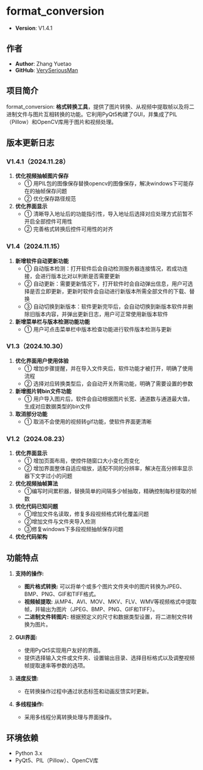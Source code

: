 # format_conversion

- **Version**: V1.4.1

## 作者

- **Author**: Zhang Yuetao
- **GitHub**: [VerySeriousMan](https://github.com/VerySeriousMan)


## 项目简介

format_conversion: **格式转换工具**，提供了图片转换、从视频中提取帧以及将二进制文件与图片互相转换的功能。它利用PyQt5构建了GUI，并集成了PIL（Pillow）和OpenCV库用于图片和视频处理。

## 版本更新日志
### V1.4.1（2024.11.28）
1. **优化视频抽帧图片保存**
   - ① 用PIL包的图像保存替换opencv的图像保存，解决windows下可能存在的抽帧保存问题
   - ② 优化保存路径规范
2. **优化界面显示**
   - ① 清晰导入地址后的功能指引性，导入地址后选择对应处理方式前暂不开启全部控件可用性
   - ② 完善格式转换后控件可用性的对齐

### V1.4（2024.11.15）
1. **新增软件自动更新功能**
   - ① 自动版本检测：打开软件后会自动检测服务器连接情况，若成功连接，会进行版本比对以判断是否需要更新
   - ② 自动更新：需要更新情况下，打开软件时会自动弹出信息，用户可选择是否立即更新，更新时软件会自动进行新版本所需全部文件的下载、替换
   - ③ 自动切换到新版本：软件更新完毕后，会自动切换到新版本软件并删除旧版本内容，并弹出更新日志，用户可正常使用新版本软件
2. **新增菜单栏与版本检测功能功能**
   - ① 用户可点击菜单栏中版本检查功能进行软件版本检测与更新

### V1.3（2024.10.30）
1. **优化界面用户使用体验**
   - ① 增加步骤提醒，并在导入文件夹后，软件功能才被打开，明确了使用流程
   - ② 选择对应转换类型后，会自动开关所需功能，明确了需要设置的参数
2. **新增图片转bin文件功能**
   - ① 用户导入图片后，软件会自动根据图片长宽、通道数与通道最大值，生成对应数据类型的bin文件
3. **取消部分功能**
   - ① 取消不会使用的视频转gif功能，使软件界面更清晰

### V1.2（2024.08.23）
1. **优化界面显示**
   - ① 增加页面布局，使控件随窗口大小变化而变化
   - ② 增加界面整体自适应缩放，适配不同的分辨率，解决在高分辨率显示器下文字过小的问题
2. **优化视频抽帧算法**
   - ①编写时间累积器，替换简单的间隔多少帧抽取，精确控制每秒提取的帧数
3. **优化代码已知问题**
   - ①增加文件名读取，修复多段视频格式转化覆盖问题
   - ②增加文件与文件夹导入检测
   - ③修复windows下多段视频抽帧保存问题
4. **优化代码架构**

## 功能特点
1. **支持的操作:**
   - **图片格式转换:** 可以将单个或多个图片文件夹中的图片转换为JPEG、BMP、PNG、GIF和TIFF格式。
   - **视频帧提取:** 从MP4、AVI、MOV、MKV、FLV、WMV等视频格式中提取帧，并输出为图片（JPEG、BMP、PNG、GIF和TIFF）。
   - **二进制文件转图片:** 根据预定义的尺寸和数据类型设置，将二进制文件转换为图片。

2. **GUI界面:**
   - 使用PyQt5实现用户友好的界面。
   - 提供选择输入文件或文件夹、设置输出目录、选择目标格式以及调整视频帧提取速率等参数的选项。

3. **进度反馈:**
   - 在转换操作过程中通过状态标签和动画反馈实时更新。

4. **多线程操作:**
   - 采用多线程分离转换处理与界面操作。

## 环境依赖
- Python 3.x
- PyQt5、PIL（Pillow）、OpenCV库
